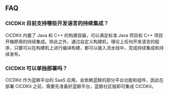 ## FAQ

### CICDKit 目前支持哪些开发语言的持续集成？
CICDKit 内置了 Java 和 C++ 的构建容器，可以满足标准 Java 项目和 C++ 项目开箱即用的持续集成。除此之外，通过自定义构建机，理论上任何开发语言的程序，只要可以在构建机上进行编译构建，都可以接入流水线中，完成持续集成和持续发布。

### CICDKit 可以单独部署吗？
CICDKit 作为蓝鲸平台的 SaaS 应用，会依赖蓝鲸的部分平台功能和组件，因此在部署 CICDKit 之前，需要先准备好蓝鲸平台，蓝鲸社区版即可集成 CICDKit。

